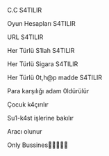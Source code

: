 C.C S4TILIR

Oyun Hesapları S4TILIR

URL S4TILIR

Her Türlü S1lah S4TILIR

Her Türlü Sigara S4TILIR

Her Türlü 0t,h@p madde S4TILIR

Para karşılığı adam 0ldürülür

Çocuk k4çırılır

Su1-k4st işlerine bakılır

Aracı olunur

Only Bussines🤠🤙🏿🧑‍💻


<!---
techsarsilmaz/techsarsilmaz is a ✨ special ✨ repository because its `README.md` (this file) appears on your GitHub profile.
You can click the Preview link to take a look at your changes.
--->
